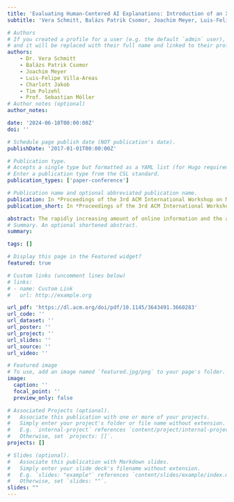 ```yaml
---
title: 'Evaluating Human-Centered AI Explanations: Introduction of an XAI Evaluation Framework for Fact-Checking'
subtitle: 'Vera Schmitt, Balázs Patrik Csomor, Joachim Meyer, Luis-Felipe Villa-Areas, Charlott Jakob, Tim Polzehl, Sebastian Möller'

# Authors
# If you created a profile for a user (e.g. the default `admin` user), write the username (folder name) here
# and it will be replaced with their full name and linked to their profile.
authors:
    - Dr. Vera Schmitt
    - Balázs Patrik Csomor
    - Joachim Meyer
    - Luis-Felipe Villa-Areas
    - Charlott Jakob
    - Tim Polzehl
    - Prof. Sebastian Möller
# Author notes (optional)
author_notes: 

date: '2024-06-10T00:00:00Z'
doi: ''

# Schedule page publish date (NOT publication's date).
publishDate: '2017-01-01T00:00:00Z'

# Publication type.
# Accepts a single type but formatted as a YAML list (for Hugo requirements).
# Enter a publication type from the CSL standard.
publication_types: ['paper-conference']

# Publication name and optional abbreviated publication name.
publication: In *Proceedings of the 3rd ACM International Workshop on Multimedia AI against Disinformation*
publication_short: In *Proceedings of the 3rd ACM International Workshop on Multimedia AI against Disinformation*

abstract: The rapidly increasing amount of online information and the ad-vent of Generative Artificial Intelligence (GenAI) make the manualverification of information impractical. Consequently, AI systemsare deployed to detect disinformation and deepfakes. Prior studieshave indicated that combining AI and human capabilities yieldsenhanced performance in detecting disinformation. Furthermore,the European Union (EU) AI Act mandates human supervision forAI applications in areas impacting essential human rights, like free-dom of speech, necessitating that AI systems be transparent andprovide adequate explanations to ensure comprehensibility. Exten-sive research has been conducted on incorporating explainability(XAI) attributes to augment AI transparency, yet these often miss ahuman-centric assessment. The effectiveness of such explanationsalso varies with the user’s prior knowledge and personal attributes.Therefore, we developed a framework for validating XAI featuresfor the collaborative human-AI fact-checking task. The frameworkallows the testing of XAI features with objective and subjectiveevaluation dimensions and follows human-centric design principleswhen displaying information about the AI system to the users. Theframework was tested in a crowdsourcing experiment with 433participants, including 406 crowdworkers and 27 journalists for thecollaborative disinformation detection task. The tested XAI featuresincrease the AI system’s perceived usefulness, understandability,and trust. With this publication, the XAI evaluation framework ismade open source.
# Summary. An optional shortened abstract.
summary: 

tags: []

# Display this page in the Featured widget?
featured: true

# Custom links (uncomment lines below)
# links:
# - name: Custom Link
#   url: http://example.org

url_pdf: 'https://dl.acm.org/doi/pdf/10.1145/3643491.3660283'
url_code: ''
url_dataset: ''
url_poster: ''
url_project: ''
url_slides: ''
url_source: ''
url_video: ''

# Featured image
# To use, add an image named `featured.jpg/png` to your page's folder.
image:
  caption: ''
  focal_point: ''
  preview_only: false

# Associated Projects (optional).
#   Associate this publication with one or more of your projects.
#   Simply enter your project's folder or file name without extension.
#   E.g. `internal-project` references `content/project/internal-project/index.md`.
#   Otherwise, set `projects: []`.
projects: []

# Slides (optional).
#   Associate this publication with Markdown slides.
#   Simply enter your slide deck's filename without extension.
#   E.g. `slides: "example"` references `content/slides/example/index.md`.
#   Otherwise, set `slides: ""`.
slides: ""
---
```



